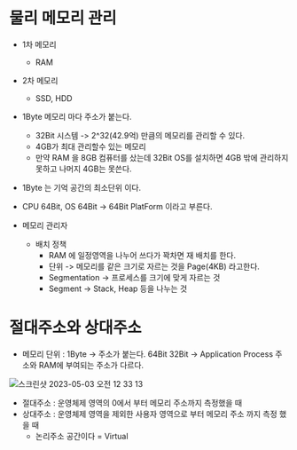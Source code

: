 # 물리 메모리 관리

  - 1차 메모리
    - RAM
  - 2차 메모리
    - SSD, HDD

- 1Byte 메모리 마다 주소가 붙는다.
  - 32Bit 시스템 -> 2^32(42.9억) 만큼의 메모리를 관리할 수 있다.
  - 4GB가 최대 관리할수 있는 메모리
  - 만약 RAM 을 8GB 컴퓨터를 샀는데 32Bit OS를 설치하면 4GB 밖에 관리하지못하고 나머지 4GB는 못쓴다.
- 1Byte 는 기억 공간의 최소단위 이다.


- CPU 64Bit, OS 64Bit -> 64Bit PlatForm 이라고 부른다.

- 메모리 관리자
  - 배치 정책
    - RAM 에 일정영역을 나누어 쓰다가 꽉차면 재 배치를 한다.
    - 단위 -> 메모리를 같은 크기로 자르는 것을 Page(4KB) 라고한다.
    - Segmentation -> 프로세스를 크기에 맞게 자르는 것
    - Segment -> Stack, Heap 등을 나누는 것

# 절대주소와 상대주소

- 메모리 단위 : 1Byte -> 주소가 붙는다. 64Bit 32Bit -> Application Process 주소와 RAM에 부여되는 주소가 다르다.

![스크린샷 2023-05-03 오전 12 33 13](https://user-images.githubusercontent.com/79154652/235713999-4b3095a5-bd27-4017-8d80-dd42265595f4.png)

- 절대주소 : 운영체제 영역의 0에서 부터 메모리 주소까지 측정했을 때
- 상대주소 : 운영체제 영역을 제외한 사용자 영역으로 부터 메모리 주소 까지 측정 했을 때
  - 논리주소 공간이다 = Virtual
